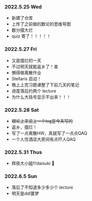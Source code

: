 ### 2022.5.25 Wed
- 新建了仓库
- 上传了之前做的数论的思维导图
- 数分摆大烂
- quiz 寄了！！！！！

### 2022.5.27 Fri
- 又是摆烂的一天
- 不过明天就能返乡了！楽
- 懒得做离散作业
- Stellaris 启动！
- 晚上上完习题课整了下前几天的笔记
- 进度落后约两个 lecture
- 为什么大括号显示不出来！！！

### 2022.5.28 Sat
- ~~理论上来说上一个log是今天写的~~
- 返乡，摆烂！
- 写了一点离散HW，真就写了一点点QAQ
- 一个人住酒店大房间有点吓人QAQ

### 2022.5.31 Thus
- 辉夜大小姐!!!daisuki 🥰

### 2022.6.5 Sun
- 落后了不知道多少多少个 lecture
- 明天是ddl噩梦

